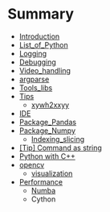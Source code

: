 # Summary

* [Introduction](README.md)
* [List\_of\_Python](listof-python.md)
* [Logging](logging.md)
* [Debugging](debugging.md)
* [Video\_handling](videohandling.md)
* [argparse](argparse.md)
* [Tools\_libs](toolslibs.md)
* [Tips](tips.md)
  * [xywh2xxyy](tips/xywh2xxyy.md)
* [IDE](ide.md)
* [Package\_Pandas](packagepandas.md)
* [Package\_Numpy](packagenumpy.md)
  * [Indexing\_slicing](packagenumpy/indexingslicing.md)
* [\[Tip\] Command as string](tip-command-as-string.md)
* [Python with C++](python-with-c++.md)
* [opencv](opencv.md)
  * [visualization](opencv/visualization.md)
* [Performance](performance.md)
  * [Numba](performance/numba.md)
  * Cython

